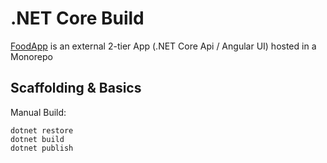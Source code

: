 # .NET Core Build

[FoodApp](https://github.com/ARambazamba/FoodApp) is an external 2-tier App (.NET Core Api / Angular UI) hosted in a Monorepo

## Scaffolding & Basics

Manual Build:

```
dotnet restore
dotnet build
dotnet publish
```
